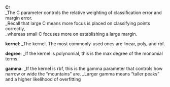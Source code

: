 **C:**  
 _The C parameter controls the relative weighting of classification error and margin error.  
 _Recall that large C means more focus is placed on classifying points correctly,      
 _whereas small C focuses more on establishing a large margin.
 
**kernel**:
 _The kernel. The most commonly-used ones are linear, poly, and rbf.
 
**degree**: 
 _If the kernel is polynomial, this is the max degree of the monomial terms.
 
**gamma**: 
 _If the kernel is rbf, this is the gamma parameter that controls how narrow or wide the “mountains” are. 
 _Larger gamma means “taller peaks” and a higher likelihood of overfitting
